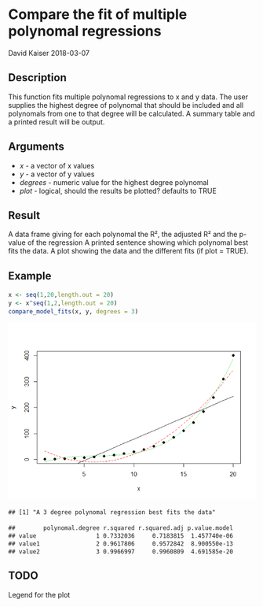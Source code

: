Compare the fit of multiple polynomal regressions
================
David Kaiser
2018-03-07

Description
-----------

This function fits multiple polynomal regressions to x and y data. The user supplies the highest degree of polynomal that should be included and all polynomals from one to that degree will be calculated. A summary table and a printed result will be output.

Arguments
---------

-   *x* - a vector of x values
-   *y* - a vector of y values
-   *degrees* - numeric value for the highest degree polynomal
-   *plot* - logical, should the results be plotted? defaults to TRUE

Result
------

A data frame giving for each polynomal the R², the adjusted R² and the p-value of the regression A printed sentence showing which polynomal best fits the data. A plot showing the data and the different fits (if plot = TRUE).

Example
-------

``` r
x <- seq(1,20,length.out = 20)
y <- x^seq(1,2,length.out = 20)
compare_model_fits(x, y, degrees = 3)
```

![](README_files/figure-markdown_github/example-1.png)

    ## [1] "A 3 degree polynomal regression best fits the data"

    ##        polynomal.degree r.squared r.squared.adj p.value.model
    ## value                 1 0.7332036     0.7183815  1.457740e-06
    ## value1                2 0.9617806     0.9572842  8.900550e-13
    ## value2                3 0.9966997     0.9960809  4.691585e-20

TODO
----

Legend for the plot
